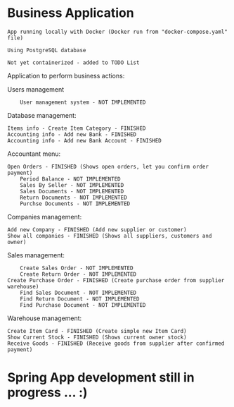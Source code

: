 # Business Application

    App running locally with Docker (Docker run from "docker-compose.yaml" file)

    Using PostgreSQL database

    Not yet containerized - added to TODO List

Application to perform business actions:

Users management

        User management system - NOT IMPLEMENTED

Database management:
    

    Items info - Create Item Category - FINISHED
    Accounting info - Add new Bank - FINISHED
    Accounting info - Add new Bank Account - FINISHED

Accountant menu:
        
    Open Orders - FINISHED (Shows open orders, let you confirm order payment)
        Period Balance - NOT IMPLEMENTED
        Sales By Seller - NOT IMPLEMENTED
        Sales Documents - NOT IMPLEMENTED
        Return Documents - NOT IMPLEMENTED
        Purchse Documents - NOT IMPLEMENTED

Companies management:

    Add new Company - FINISHED (Add new supplier or customer)
    Show all companies - FINISHED (Shows all suppliers, customers and owner)

Sales management:

        Create Sales Order - NOT IMPLEMENTED
        Create Return Order - NOT IMPLEMENTED
    Create Purchase Order - FINISHED (Create purchase order from supplier warehouse)
        Find Sales Document - NOT IMPLEMENTED
        Find Return Document - NOT IMPLEMENTED
        Find Purchase Document - NOT IMPLEMENTED

Warehouse management:

    Create Item Card - FINISHED (Create simple new Item Card)
    Show Current Stock - FINISHED (Shows current owner stock)
    Receive Goods - FINISHED (Receive goods from supplier after confirmed payment)


# Spring App development still in progress ... :)
        
